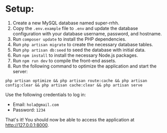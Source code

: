 <html>
<head>
	<title>Setup</title>
</head>
	<body>
		<h1>Setup:</h1>
		<ol>
			<li>Create a new MySQL database named super-rrhh.</li>
			<li>Copy the <code>.env.example</code> file to <code>.env</code> and update the database configuration with your database username, password, and hostname.</li>
			<li>Run <code>composer update</code> to install the PHP dependencies.</li>
			<li>Run <code>php artisan migrate</code> to create the necessary database tables.</li>
			<li>Run <code>php artisan db:seed</code> to seed the database with initial data.</li>
			<li>Run <code>npm install</code> to install the necessary Node.js packages.</li>
			<li>Run <code>npm run dev</code> to compile the front-end assets.</li>
			<li>Run the following command to optimize the application and start the server:</li>
		</ol>
		<pre><code>php artisan optimize &amp;&amp; php artisan route:cache &amp;&amp; php artisan config:clear &amp;&amp; php artisan cache:clear &amp;&amp; php artisan serve</code></pre>
		<p>Use the following credentials to log in:</p>
		<ul>
			<li>Email: <code>hola@gmail.com</code></li>
			<li>Password: <code>1234</code></li>
		</ul>
		<p>That's it! You should now be able to access the application at <a href="http://127.0.0.1:8000">http://127.0.0.1:8000</a>.</p>
	</body>
</html>